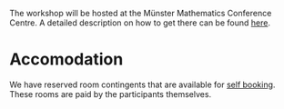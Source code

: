 <!--
.. title: Venue
.. slug: venue
.. date: 2022-03-02 16:09:53 UTC+01:00
.. tags:
.. category:
.. link:
.. description:
.. type: text
-->

The workshop will be hosted at the
Münster Mathematics Conference Centre.
A detailed description on how to get there
can be found [here](https://www.uni-muenster.de/MathematicsMuenster/aboutmm/directions.shtml).

# Accomodation

We have reserved room contingents that are available
for [self booking](https://go.wwu.de/dnkzb).
These rooms are paid by the participants themselves.
